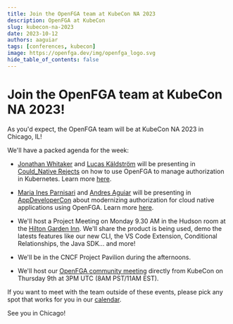 ```yaml
---
title: Join the OpenFGA team at KubeCon NA 2023
description: OpenFGA at KubeCon
slug: kubecon-na-2023
date: 2023-10-12
authors: aaguiar
tags: [conferences, kubecon]
image: https://openfga.dev/img/openfga_logo.svg
hide_table_of_contents: false
---
```

# Join the OpenFGA team at KubeCon NA 2023!

As you'd expect, the OpenFGA team will be at KubeCon NA 2023 in Chicago, IL!

We'll have a packed agenda for the week:

- [Jonathan Whitaker](https://www.linkedin.com/in/jonathan-whitaker-5a8b2484/) and [Lucas Käldström](https://www.linkedin.com/in/luxas/) will be presenting in [Could_Native Rejects](https://cloud-native.rejekts.io/) on how to use OpenFGA to manage authorization in Kubernetes. Learn more [here](https://cfp.cloud-native.rejekts.io/cloud-native-rejekts-na-chicago-2023/speaker/XB7EUR/).

- [Maria Ines Parnisari](https://www.linkedin.com/in/miparnisari/) and [Andres Aguiar](https://www.linkedin.com/in/aaguiar/) will be presenting in [AppDeveloperCon](https://events.linuxfoundation.org/kubecon-cloudnativecon-north-america/co-located-events/appdevelopercon/) about modernizing authorization for cloud native applications using OpenFGA. Learn more [here](https://colocatedeventsna2023.sched.com/event/1Rj2j/modernizing-authorization-for-cloud-native-applications-using-openfga-andres-aguiar-maria-ines-parnisari-okta).

- We'll host a Project Meeting on Monday 9.30 AM in the Hudson room at the [Hilton Garden Inn](https://maps.app.goo.gl/77FwgGdpsWK5jWHd6). We'll share the product is being used, demo the latests features like our new CLI, the VS Code Extension, Conditional Relationships, the Java SDK... and more! 

- We'll be in the CNCF Project Pavilion during the afternoons.

- We'll host our [OpenFGA community meeting](https://github.com/openfga/community/blob/main/community-meetings.md) directly from KubeCon on Thursday 9th  at 3PM UTC (8AM PST/11AM EST).


If you want to meet with the team outside of these events, please pick any spot that works for you in our [calendar](https://calendar.app.google/GonEwLboKvPkG8pL6).

See you in Chicago!

